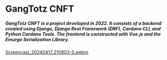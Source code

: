 <h1>GangTotz CNFT</h1>

<h5>GangTotz CNFT is a project developed in 2022. It consists of a backend created using Django, Django Rest Framework (DRF), Cardano CLI, and Python Cardano Tools. The frontend is constructed with Vue.js and the Emurgo Serialization Library.</h5>

[Screencast_20240417_210803-5.webm](https://github.com/zekalarcon/gangtotz-nft-project/assets/67808305/a2fcb765-e192-449a-a97b-a05f00096a73)
